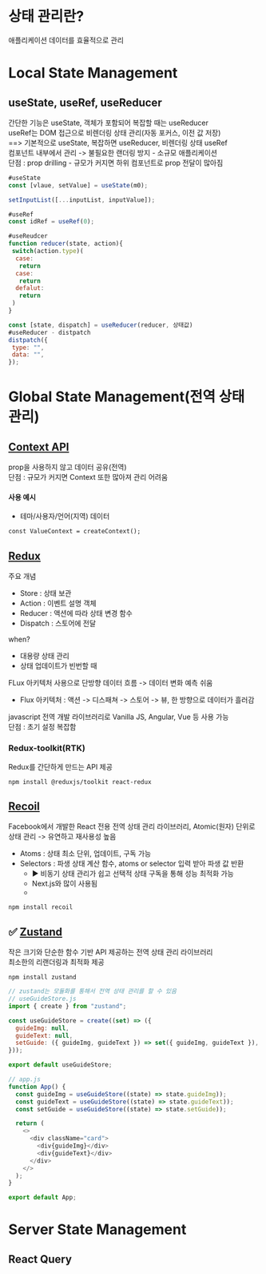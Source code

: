 # 상태 관리란?
애플리케이션 데이터를 효율적으로 관리

# Local State Management

## useState, useRef, useReducer
간단한 기능은 useState, 객체가 포함되어 복잡할 때는 useReducer<br>
useRef는 DOM 접근으로 비렌더링 상태 관리(자동 포커스, 이전 값 저장)<br>
 ==> 기본적으로 useState, 복잡하면 useReducer, 비렌더링 상태 useRef<br>
 컴포넌트 내부에서 관리 -> 불필요한 랜더링 방지 - 소규모 애플리케이션<br>
 단점 : prop drilling - 규모가 커지면 하위 컴포넌트로 prop 전달이 많아짐
 
```js
#useState
const [vlaue, setValue] = useState(m0);

setInputList([...inputList, inputValue]);

#useRef
const idRef = useRef(0);

#useReudcer
function reducer(state, action){
 switch(action.type)(
  case:
   return
  case:
   return
  defalut:
   return
 )
}

const [state, dispatch] = useReducer(reducer, 상태값)
#useReducer - distpatch
distpatch({
 type: "",
 data: "",
});
```

# Global State Management(전역 상태 관리)
## <a href="https://react.dev/learn/scaling-up-with-reducer-and-context">Context API</a>
prop을 사용하지 않고 데이터 공유(전역)<br>
단점 : 규모가 커지면 Context 또한 많아져 관리 어려움<br>
#### 사용 예시
- 테마/사용자/언어(지역) 데이터

```
const ValueContext = createContext();
```
 
## <a href="https://ko.redux.js.org/introduction/getting-started">Redux</a>
주요 개념
- Store : 상태 보관
- Action : 이벤트 설명 객체
- Reducer : 액션에 따라 상태 변경 함수
- Dispatch : 스토어에 전달

 when?
 - 대용량 상태 관리
 - 상태 업데이트가 빈번할 때

FLux 아키텍처 사용으로 단방향 데이터 흐름 -> 데이터 변화 예측 쉬움
- Flux 아키텍처 : 액션 -> 디스패쳐 -> 스토어 -> 뷰, 한 방향으로 데이터가 흘러감

javascript 전역 개발 라이브러리로 Vanilla JS, Angular, Vue 등 사용 가능<br>
단점 : 초기 설정 복잡함
 
### Redux-toolkit(RTK)
 <p>Redux를 간단하게 만드는 API 제공</p>

```
npm install @reduxjs/toolkit react-redux
```

## <a href="https://recoiljs.org/ko/">Recoil</a>
Facebook에서 개발한 React 전용 전역 상태 관리 라이브러리, Atomic(원자) 단위로 상태 관리 -> 유연하고 재사용성 높음
- Atoms : 상태 최소 단위, 업데이트, 구독 가능
- Selectors : 파생 상태 계산 함수, atoms or selector 입력 받아 파생 값 반환
  - ▶ 비동기 상태 관리가 쉽고 선택적 상태 구독을 통해 성능 최적화 가능
  - Next.js와 많이 사용됨
  - 
```
npm install recoil
```
 
## ✅ <a href="https://zustand-demo.pmnd.rs/">Zustand</a>
작은 크기와 단순한 함수 기반 API 제공하는 전역 상태 관리 라이브러리<br>
최소한의 리랜더링과 최적화 제공

```
npm install zustand
```

```js
// zustand는 모듈화를 통해서 전역 상태 관리를 할 수 있음
// useGuideStore.js
import { create } from "zustand";

const useGuideStore = create((set) => ({
  guideImg: null,
  guideText: null,
  setGuide: ({ guideImg, guideText }) => set({ guideImg, guideText }),
}));

export default useGuideStore;

// app.js
function App() {
  const guideImg = useGuideStore((state) => state.guideImg));
  const guideText = useGuideStore((state) => state.guideText));
  const setGuide = useGuideStore((state) => state.setGuide));

  return (
    <>
      <div className="card">
        <div{guideImg}</div>
        <div{guideText}</div>
      </div>
    </>
  );
}

export default App;
```

 <h1>Server State Management</h1>
 
 <h2>React Query</h2>

